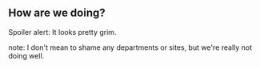 ##  How are we doing?

Spoiler alert: It looks pretty grim.

note:
    I don't mean to shame any departments or sites, but we're really not doing well.